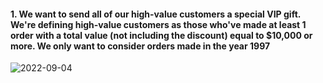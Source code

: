 #### 1. We want to send all of our high-value customers a special VIP gift. We're defining high-value customers as those who've made at least 1 order with a total value (not including the discount) equal to $10,000 or more. We only want to consider orders made in the year 1997

![2022-09-04](https://user-images.githubusercontent.com/111266884/188295173-f9ddbb37-27ca-47b0-9eb6-ea7b854176ad.png)



